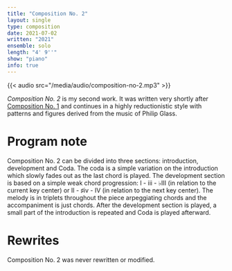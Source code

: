 ```yaml
---
title: "Composition No. 2"
layout: single
type: composition
date: 2021-07-02
written: "2021"
ensemble: solo
length: "4' 9''"
show: "piano"
info: true
---
```


{{< audio src="/media/audio/composition-no-2.mp3" >}}

*Composition No. 2* is my second work. It was written very shortly after [Composition No. 1](/compositions/composition-no.-1) and continues in a highly reductionistic style with patterns and figures derived from the music of Philip Glass.

# Program note

Composition No. 2 can be divided into three sections: introduction, development and Coda. The coda is a simple variation on the introduction which slowly fades out as the last chord is played. The development section is based on a simple weak chord progression: I - iii - &#9837;III (in relation to the current key center) or II - &#9839;iv - IV (in relation to the next key center). The melody is in triplets throughout the piece arpeggiating chords and the accompaniment is just chords. After the development section is played, a small part of the introduction is repeated and Coda is played afterward.

# Rewrites

Composition No. 2 was never rewritten or modified.